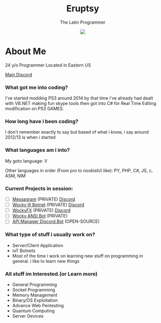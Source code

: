 <div align="center">
  <h1>Eruptsy</h1>
  <p>The Latin Programmer</p>
</div>

<div align="center">
  <img src="https://media.discordapp.net/attachments/947128520105132042/955478123443548210/gehgedhb.png">
</div>

# About Me

24 y/o Programmer Located in Eastern US

[Main Discord](https://join.skrillec.pw/)

### What got me into coding?

I've started modding PS3 around 2014 by that time i've already had dealt with VB.NET making fun skype tools then got into C# for Real Time Editing modification on PS3 GAMES.

### How long have i been coding? 
I don't remember exactly to say but based of what i know, i say around 2012/13 is when i started

### What languages am i into?

My goto language: V

Other languages in order (From pro to noobish/i like):
PY, PHP, C#, JS, c, ASM, NIM

### Current Projects in session:

- [ ] [Messagram](https://github.com/Messagram/Messagram-Server) (PRIVATE) [Discord](https://discord.gg/R6JgBncGFQ)
- [ ] [Wocky III Botnet](https://github.com/Skrillec-Security/Wocky-III) (PRIVATE) [Discord](https://dc.wocky.cc)
- [ ] [WockyFX](https://github.com/Eruptsy/WockyFX) (PRIVATE) [Discord](https://wfx.wocky.cc)
- [ ] [Wocky ANSI Bot]() (PRIVATE)
- [ ] [API Manager Discord Bot]() (OPEN-SOURCE)

### What type of stuff i usually work on?

* Server/Client Application
* ioT Botnets
* Most of the time i work on learning new stuff on programming in general. i like to learn new things

### All stuff im Interested.(or Learn more)

* General Programming
* Socket Programming
* Memory Management
* Binary/OS Exploitation
* Advance Web Pentesting
* Quantum Computing
* Server Devices
